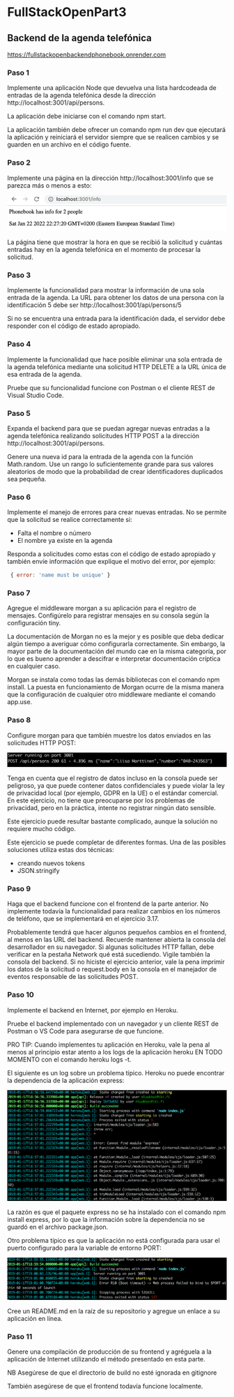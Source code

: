 # FullStackOpenPart3

## Backend de la agenda telefónica

https://fullstackopenbackendphonebook.onrender.com

### Paso 1
Implemente una aplicación Node que devuelva una lista hardcodeada de entradas de la agenda   telefónica desde la dirección http://localhost:3001/api/persons.

La aplicación debe iniciarse con el comando npm start.

La aplicación también debe ofrecer un comando npm run dev que ejecutará la aplicación y reiniciará el servidor siempre que se realicen cambios y se guarden en un archivo en el código fuente.

### Paso 2

Implemente una página en la dirección http://localhost:3001/info que se parezca más o menos a esto:

![Interfaz gráfica](./images/paso2.png)

La página tiene que mostrar la hora en que se recibió la solicitud y cuántas entradas hay en la agenda telefónica en el momento de procesar la solicitud.

### Paso 3

Implemente la funcionalidad para mostrar la información de una sola entrada de la agenda. La URL para obtener los datos de una persona con la identificación 5 debe ser http://localhost:3001/api/persons/5

Si no se encuentra una entrada para la identificación dada, el servidor debe responder con el código de estado apropiado.

### Paso 4

Implemente la funcionalidad que hace posible eliminar una sola entrada de la agenda telefónica mediante una solicitud HTTP DELETE a la URL única de esa entrada de la agenda.

Pruebe que su funcionalidad funcione con Postman o el cliente REST de Visual Studio Code.

### Paso 5

Expanda el backend para que se puedan agregar nuevas entradas a la agenda telefónica realizando solicitudes HTTP POST a la dirección http://localhost:3001/api/persons.

Genere una nueva id para la entrada de la agenda con la función Math.random. Use un rango lo suficientemente grande para sus valores aleatorios de modo que la probabilidad de crear identificadores duplicados sea pequeña.

### Paso 6

Implemente el manejo de errores para crear nuevas entradas. No se permite que la solicitud se realice correctamente si:
- Falta el nombre o número
- El nombre ya existe en la agenda

Responda a solicitudes como estas con el código de estado apropiado y también envíe información que explique el motivo del error, por ejemplo:

```javascript
 { error: 'name must be unique' } 
```

### Paso 7

Agregue el middleware morgan a su aplicación para el registro de mensajes. Configúrelo para registrar mensajes en su consola según la configuración tiny.

La documentación de Morgan no es la mejor y es posible que deba dedicar algún tiempo a averiguar cómo configurarla correctamente. Sin embargo, la mayor parte de la documentación del mundo cae en la misma categoría, por lo que es bueno aprender a descifrar e interpretar documentación críptica en cualquier caso.

Morgan se instala como todas las demás bibliotecas con el comando npm install. La puesta en funcionamiento de Morgan ocurre de la misma manera que la configuración de cualquier otro middleware mediante el comando app.use.

### Paso 8 

Configure morgan para que también muestre los datos enviados en las solicitudes HTTP POST:

![ejemplo de log](/images/paso8.png)

Tenga en cuenta que el registro de datos incluso en la consola puede ser peligroso, ya que puede contener datos confidenciales y puede violar la ley de privacidad local (por ejemplo, GDPR en la UE) o el estándar comercial. En este ejercicio, no tiene que preocuparse por los problemas de privacidad, pero en la práctica, intente no registrar ningún dato sensible.

Este ejercicio puede resultar bastante complicado, aunque la solución no requiere mucho código.

Este ejercicio se puede completar de diferentes formas. Una de las posibles soluciones utiliza estas dos técnicas:

- creando nuevos tokens
- JSON.stringify

### Paso 9

Haga que el backend funcione con el frontend de la parte anterior. No implemente todavía la funcionalidad para realizar cambios en los números de teléfono, que se implementará en el ejercicio 3.17.

Probablemente tendrá que hacer algunos pequeños cambios en el frontend, al menos en las URL del backend. Recuerde mantener abierta la consola del desarrollador en su navegador. Si algunas solicitudes HTTP fallan, debe verificar en la pestaña Network qué está sucediendo. Vigile también la consola del backend. Si no hiciste el ejercicio anterior, vale la pena imprimir los datos de la solicitud o request.body en la consola en el manejador de eventos responsable de las solicitudes POST.

### Paso 10

Implemente el backend en Internet, por ejemplo en Heroku.

Pruebe el backend implementado con un navegador y un cliente REST de Postman o VS Code para asegurarse de que funcione.

PRO TIP: Cuando implementes tu aplicación en Heroku, vale la pena al menos al principio estar atento a los logs de la aplicación heroku EN TODO MOMENTO con el comando heroku logs -t.

El siguiente es un log sobre un problema típico. Heroku no puede encontrar la dependencia de la aplicación express:

![log de problema típico en heroku](/images/paso10a.png)

La razón es que el paquete express no se ha instalado con el comando npm install express, por lo que la información sobre la dependencia no se guardó en el archivo package.json.

Otro problema típico es que la aplicación no está configurada para usar el puerto configurado para la variable de entorno PORT:

![log de problema típico en heroku](/images/paso10b.png)

Cree un README.md en la raíz de su repositorio y agregue un enlace a su aplicación en línea.

### Paso 11

Genere una compilación de producción de su frontend y agréguela a la aplicación de Internet utilizando el método presentado en esta parte.

NB Asegúrese de que el directorio de build no esté ignorada en gitignore

También asegúrese de que el frontend todavía funcione localmente.